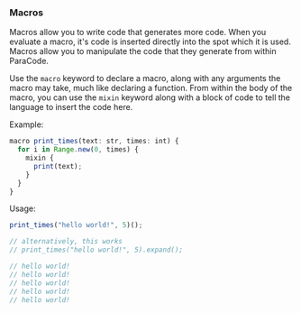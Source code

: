 ### Macros

Macros allow you to write code that generates more code. When you evaluate a macro,
it's code is inserted directly into the spot which it is used. Macros allow you to 
manipulate the code that they generate from within ParaCode.

Use the `macro` keyword to declare a macro, along with any arguments the
macro may take, much like declaring a function. From within the body of
the macro, you can use the `mixin` keyword along with a block of code
to tell the language to insert the code here.

Example:
```typescript
macro print_times(text: str, times: int) {
  for i in Range.new(0, times) {
    mixin {
      print(text);
    }
  }
}
```

Usage:
```typescript
print_times("hello world!", 5)();

// alternatively, this works
// print_times("hello world!", 5).expand();

// hello world!
// hello world!
// hello world!
// hello world!
// hello world!
```
